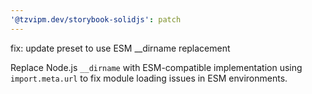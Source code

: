 ```yaml
---
'@tzvipm.dev/storybook-solidjs': patch
---
```


fix: update preset to use ESM __dirname replacement

Replace Node.js `__dirname` with ESM-compatible implementation using `import.meta.url` to fix module loading issues in ESM environments.
